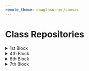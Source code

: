 ```yaml
---
remote_theme: douglasurner/canvas
---
```


# Class Repositories

<details>
  <summary>1st Block</summary>
  * [Dionte H.](https://github.com/K-dion) 
  * [Douglas U.](https://github.com/DouglasUrner)
  
</details>

<details>
  <summary>4th Block</summary>
  
  * [Douglas U.](https://github.com/DouglasUrner)
  
</details>

<details>
  <summary>6th Block</summary>
  
  * [Douglas U.](https://github.com/DouglasUrner)
  
</details>

<details>
  <summary>7th Block</summary>
  
  * [Douglas U.](https://github.com/DouglasUrner)

</details>

